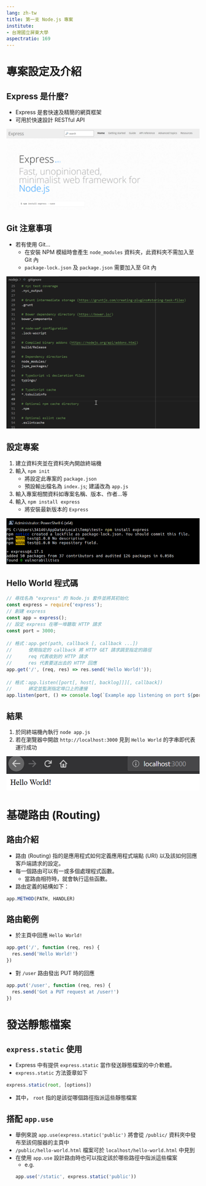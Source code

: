 ```yaml
---
lang: zh-tw
title: 第一支 Node.js 專案
institute:
- 台灣國立屏東大學
aspectratio: 169
---
```


# 專案設定及介紹

## Express 是什麼?

- Express 是套快速及精簡的網頁框架
- 可用於快速設計 RESTful API

![Express 首頁](img/ch2-express-homepage.png)

## Git 注意事項

- 若有使用 Git...
  * 在安裝 NPM 模組時會產生 `node_modules` 資料夾，此資料夾不需加入至 Git 內
  * `package-lock.json` 及 `package.json` 需要加入至 Git 內

![[`.gitignore` 範例](https://github.com/github/gitignore/blob/master/Node.gitignore)](img/ch2-gitignore-example.png)

## 設定專案

1. 建立資料夾並在資料夾內開啟終端機
2. 輸入 `npm init`
   * 將設定此專案的 `package.json`
   * 預設輸出檔名為 `index.js`; 建議改為 `app.js`
3. 輸入專案相關資料如專案名稱、版本、作者...等
4. 輸入 `npm install express`
   * 將安裝最新版本的 `Express`

![安裝 Express](img/ch2-npm-install.png)

## Hello World 程式碼

```js
// 尋找名為 "express" 的 Node.js 套件並將其初始化
const express = require('express');
// 創建 express
const app = express();
// 設定 express 在哪一埠聽取 HTTP 請求
const port = 3000;

// 格式：app.get(path, callback [, callback ...])
//      使用指定的 callback 將 HTTP GET 請求調至指定的路徑
//      req 代表收到的 HTTP 請求
//      res 代表要送出去的 HTTP 回應
app.get('/', (req, res) => res.send('Hello World!'));

// 格式：app.listen([port[, host[, backlog]]][, callback])
//      綁定並監測指定埠口上的連接
app.listen(port, () => console.log(`Example app listening on port ${port}!`));
```

## 結果

1. 於同終端機內執行 `node app.js`
2. 若在瀏覽器中開啟 `http://localhost:3000` 見到 `Hello World` 的字串即代表運行成功

![運行頁面](img/ch2-hello-world-result.png)

# 基礎路由 (Routing)

## 路由介紹

- 路由 (Routing) 指的是應用程式如何定義應用程式端點 (URI) 以及該如何回應客戶端請求的設定。
- 每一個路由可以有一或多個處理程式函數。
  - 當路由相符時，就會執行這些函數。
- 路由定義的結構如下：

```js
app.METHOD(PATH, HANDLER)
```

## 路由範例

- 於主頁中回應 `Hello World!`
```js
app.get('/', function (req, res) {
  res.send('Hello World!')
})
```

- 對 `/user` 路由發出 PUT 時的回應
```js
app.put('/user', function (req, res) {
  res.send('Got a PUT request at /user!')
})
```

# 發送靜態檔案

## `express.static` 使用

- Express 中有提供 `express.static` 當作發送靜態檔案的中介軟體。
- `express.static` 方法簽章如下
```js
express.static(root, [options])
```
- 其中， `root` 指的是該從哪個路徑指派這些靜態檔案

## 搭配 `app.use`

- 舉例來說 `app.use(express.static('public')` 將會從 `/public/` 資料夾中發布至該伺服器的主頁中
- `/public/hello-world.html` 檔案可於 `localhost/hello-world.html` 中見到
- 在使用 `app.use` 設計路由時也可以指定該於哪些路徑中指派這些檔案
  - e.g. 
  ```js
  app.use('/static', express.static('public'))
  ```